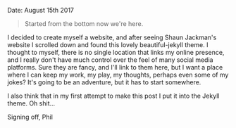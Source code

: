 Date: August 15th 2017

> Started from the bottom now we're here.

I decided to create myself a website, and after seeing Shaun Jackman's website I scrolled down and found this lovely beautiful-jekyll theme. I thought to myself, there is no single location that links my online presence, and I really don't have much control over the feel of many social media platforms. Sure they are fancy, and I'll link to them here, but I want a place where I can keep my work, my play, my thoughts, perhaps even some of my jokes? It's going to be an adventure, but it has to start somewhere.  

I also think that in my first attempt to make this post I put it into the Jekyll theme.  Oh shit...  


Signing off, 
Phil
